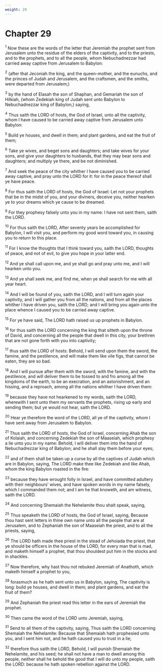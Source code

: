 ```yaml
---
weight: 29
---
```


# Chapter 29

<sup>1</sup> Now these are the words of the letter that Jeremiah the prophet sent from Jerusalem unto the residue of the elders of the captivity, and to the priests, and to the prophets, and to all the people, whom Nebuchadnezzar had carried away captive from Jerusalem to Babylon: 

<sup>2</sup> (after that Jeconiah the king, and the queen-mother, and the eunuchs, and the princes of Judah and Jerusalem, and the craftsmen, and the smiths, were departed from Jerusalem;) 

<sup>3</sup> by the hand of Elasah the son of Shaphan, and Gemariah the son of Hilkiah, (whom Zedekiah king of Judah sent unto Babylon to Nebuchadnezzar king of Babylon,) saying, 

<sup>4</sup> Thus saith the LORD of hosts, the God of Israel, unto all the captivity, whom I have caused to be carried away captive from Jerusalem unto Babylon: 

<sup>5</sup> Build ye houses, and dwell in them; and plant gardens, and eat the fruit of them; 

<sup>6</sup> Take ye wives, and beget sons and daughters; and take wives for your sons, and give your daughters to husbands, that they may bear sons and daughters; and multiply ye there, and be not diminished. 

<sup>7</sup> And seek the peace of the city whither I have caused you to be carried away captive, and pray unto the LORD for it: for in the peace thereof shall ye have peace. 

<sup>8</sup> For thus saith the LORD of hosts, the God of Israel: Let not your prophets that be in the midst of you, and your diviners, deceive you, neither hearken ye to your dreams which ye cause to be dreamed. 

<sup>9</sup> For they prophesy falsely unto you in my name: I have not sent them, saith the LORD. 

<sup>10</sup> For thus saith the LORD, After seventy years be accomplished for Babylon, I will visit you, and perform my good word toward you, in causing you to return to this place. 

<sup>11</sup> For I know the thoughts that I think toward you, saith the LORD, thoughts of peace, and not of evil, to give you hope in your latter end. 

<sup>12</sup> And ye shall call upon me, and ye shall go and pray unto me, and I will hearken unto you. 

<sup>13</sup> And ye shall seek me, and find me, when ye shall search for me with all year heart. 

<sup>14</sup> And I will be found of you, saith the LORD, and I will turn again your captivity, and I will gather you from all the nations, and from all the places whither I have driven you, saith the LORD; and I will bring you again unto the place whence I caused you to be carried away captive. 

<sup>15</sup> For ye have said, The LORD hath raised us up prophets in Babylon. 

<sup>16</sup> for thus saith the LORD concerning the king that sitteth upon the throne of David, and concerning all the people that dwell in this city, your brethren that are not gone forth with you into captivity; 

<sup>17</sup> thus saith the LORD of hosts: Behold, I will send upon them the sword, the famine, and the pestilence, and will make them like vile figs, that cannot be eaten, they are so bad. 

<sup>18</sup> And I will pursue after them with the sword, with the famine, and with the pestilence, and will deliver them to be tossed to and fro among all the kingdoms of the earth, to be an execration, and an astonishment, and an hissing, and a reproach, among all the nations whither I have driven them: 

<sup>19</sup> because they have not hearkened to my words, saith the LORD, wherewith I sent unto them my servants the prophets, rising up early and sending them; but ye would not hear, saith the LORD. 

<sup>20</sup> Hear ye therefore the word of the LORD, all ye of the captivity, whom I have sent away from Jerusalem to Babylon. 

<sup>21</sup> Thus saith the LORD of hosts, the God of Israel, concerning Ahab the son of Kolaiah, and concerning Zedekiah the son of Maaseiah, which prophesy a lie unto you in my name: Behold, I will deliver them into the hand of Nebuchadrezzar king of Babylon; and he shall slay them before your eyes; 

<sup>22</sup> and of them shall be taken up a curse by all the captives of Judah which are in Babylon, saying, The LORD make thee like Zedekiah and like Ahab, whom the king Babylon roasted in the fire: 

<sup>23</sup> because they have wrought folly in Israel, and have committed adultery with their neighbours’ wives, and have spoken words in my name falsely, which I commanded them not; and I am he that knoweth, and am witness, saith the LORD. 

<sup>24</sup> And concerning Shemaiah the Nehelamite thou shalt speak, saying, 

<sup>25</sup> Thus speaketh the LORD of hosts, the God of Israel, saying, Because thou hast sent letters in thine own name unto all the people that are at Jerusalem, and to Zephaniah the son of Maaseiah the priest, and to all the priests, saying, 

<sup>26</sup> The LORD hath made thee priest in the stead of Jehoiada the priest, that ye should be officers in the house of the LORD, for every man that is mad, and maketh himself a prophet, that thou shouldest put him in the stocks and in shackles. 

<sup>27</sup> Now therefore, why hast thou not rebuked Jeremiah of Anathoth, which maketh himself a prophet to you, 

<sup>28</sup> forasmuch as he hath sent unto us in Babylon, saying, The captivity is long: build ye houses, and dwell in them; and plant gardens, and eat the fruit of them? 

<sup>29</sup> And Zephaniah the priest read this letter in the ears of Jeremiah the prophet. 

<sup>30</sup> Then came the word of the LORD unto Jeremiah, saying, 

<sup>31</sup> Send to all them of the captivity, saying, Thus saith the LORD concerning Shemaiah the Nehelamite: Because that Shemaiah hath prophesied unto you, and I sent him not, and he hath caused you to trust in a lie; 

<sup>32</sup> therefore thus saith the LORD, Behold, I will punish Shemaiah the Nehelamite, and his seed; he shall not have a man to dwell among this people, neither shall he behold the good that I will do unto my people, saith the LORD: because he hath spoken rebellion against the LORD. 


